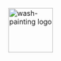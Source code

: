 <img width="90" src="https://raw.githubusercontent.com/higuaifan/wash-painting-ui/master/src/assets/logo.png" 
        alt="wash-painting logo">
